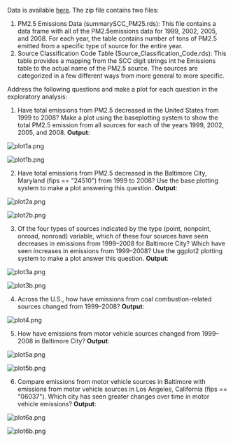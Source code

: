 Data is available [here](https://d396qusza40orc.cloudfront.net/exdata%2Fdata%2FNEI_data.zip).
The zip file contains two files:

1. PM2.5 Emissions Data (summarySCC_PM25.rds): This file contains a data frame with all of the PM2.5emissions data for 1999, 2002, 2005, and 2008. For each year, the table contains number of tons of PM2.5 emitted from a specific type of source for the entire year.
2. Source Classification Code Table (Source_Classification_Code.rds): This table provides a mapping from the SCC digit strings int he Emissions table to the actual name of the PM2.5 source. The sources are categorized in a few different ways from more general to more specific.

Address the following questions and make a plot for each question in the exploratory analysis:

1)	Have total emissions from PM2.5 decreased in the United States from 1999 to 2008? Make a plot using the baseplotting system to show the total PM2.5 emission from all sources for each of the years 1999, 2002, 2005, and 2008. **Output**: 

![plot1a.png](https://github.com/shngli/Data-Analysis-R/blob/master/EPA%20PM2.5%20emissions/plot1a.png)

![plot1b.png](https://github.com/shngli/Data-Analysis-R/blob/master/EPA%20PM2.5%20emissions/plot1b.png)

2)	Have total emissions from PM2.5 decreased in the Baltimore City, Maryland (fips == "24510") from 1999 to 2008? Use the base plotting system to make a plot answering this question. **Output**:

![plot2a.png](https://github.com/shngli/Data-Analysis-R/blob/master/EPA%20PM2.5%20emissions/plot2a.png)

![plot2b.png](https://github.com/shngli/Data-Analysis-R/blob/master/EPA%20PM2.5%20emissions/plot2b.png)

3)	Of the four types of sources indicated by the type (point, nonpoint, onroad, nonroad) variable, which of these four sources have seen decreases in emissions from 1999–2008 for Baltimore City? Which have seen increases in emissions from 1999–2008? Use the ggplot2 plotting system to make a plot answer this question. **Output**: 

![plot3a.png](https://github.com/shngli/Data-Analysis-R/blob/master/EPA%20PM2.5%20emissions/plot3a.png)

![plot3b.png](https://github.com/shngli/Data-Analysis-R/blob/master/EPA%20PM2.5%20emissions/plot3b.png)

4)	Across the U.S., how have emissions from coal combustion-related sources changed from 1999–2008? **Output**:

![plot4.png](https://github.com/shngli/Data-Analysis-R/blob/master/EPA%20PM2.5%20emissions/plot4.png)

5)	How have emissions from motor vehicle sources changed from 1999–2008 in Baltimore City? **Output**: 

![plot5a.png](https://github.com/shngli/Data-Analysis-R/blob/master/EPA%20PM2.5%20emissions/plot5a.png) 

![plot5b.png](https://github.com/shngli/Data-Analysis-R/blob/master/EPA%20PM2.5%20emissions/plot5b.png)

6)	Compare emissions from motor vehicle sources in Baltimore  with emissions from motor vehicle sources in Los Angeles, California (fips == "06037"). Which city has seen greater changes over time in motor vehicle emissions? **Output**: 

![plot6a.png](https://github.com/shngli/Data-Analysis-R/blob/master/EPA%20PM2.5%20emissions/plot6a.png) 

![plot6b.png](https://github.com/shngli/Data-Analysis-R/blob/master/EPA%20PM2.5%20emissions/plot6b.png)
